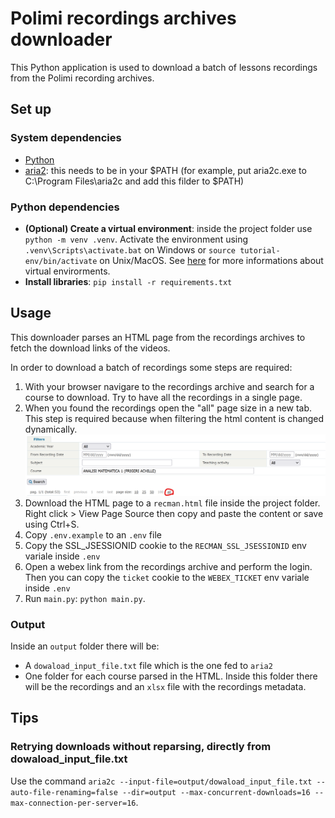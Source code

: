 # Polimi recordings archives downloader
This Python application is used to download a batch of lessons recordings from the Polimi recording archives.

## Set up
### System dependencies
- [Python](https://www.python.org/downloads/)
- [aria2](https://github.com/aria2/aria2/releases/): this needs to be in your $PATH (for example, put aria2c.exe to C:\Program Files\aria2c and add this filder to $PATH)

### Python dependencies
- **(Optional) Create a virtual environment**: inside the project folder use `python -m venv .venv`. Activate the environment using `.venv\Scripts\activate.bat` on Windows or `source tutorial-env/bin/activate` on Unix/MacOS. See [here](https://docs.python.org/3/tutorial/venv.html) for more informations about virtual envirorments.
- **Install libraries**: `pip install -r requirements.txt`

## Usage
This downloader parses an HTML page from the recordings archives to fetch the download links of the videos.

In order to download a batch of recordings some steps are required:
1. With your browser navigare to the recordings archive and search for a course to download. Try to have all the recordings in a single page.
2. When you found the recordings open the "all" page size in a new tab. This step is required because when filtering the html content is changed dynamically.
![Open "all" page size in new tab](assets/open-all-new-tab.png)
3. Download the HTML page to a `recman.html` file inside the project folder. Right click > View Page Source then copy and paste the content or save using Ctrl+S.
4. Copy `.env.example` to an `.env` file
5. Copy the SSL_JSESSIONID cookie to the `RECMAN_SSL_JSESSIONID` env variale inside `.env`
6. Open a webex link from the recordings archive and perform the login. Then you can copy the `ticket` cookie to the `WEBEX_TICKET` env variale inside `.env`
7. Run `main.py`: `python main.py`.

### Output
Inside an `output` folder there will be:
- A `dowaload_input_file.txt` file which is the one fed to `aria2`
- One folder for each course parsed in the HTML. Inside this folder there will be the recordings and an `xlsx` file with the recordings metadata.

## Tips
### Retrying downloads without reparsing, directly from dowaload_input_file.txt
Use the command `aria2c --input-file=output/dowaload_input_file.txt --auto-file-renaming=false --dir=output --max-concurrent-downloads=16 --max-connection-per-server=16`.
